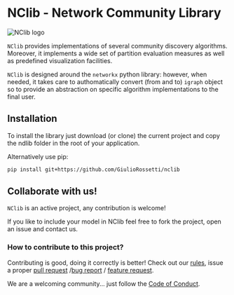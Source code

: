 # NClib - Network Community Library


![NClib logo](https://github.com/GiulioRossetti/nclib/blob/master/docs/nclogo.png)

``NClib`` provides implementations of several community discovery algorithms.
Moreover, it implements a wide set of partition evaluation measures as well as predefined visualization facilities.

``NClib`` is designed around the ``networkx`` python library: however, when needed, it takes care to authomatically convert (from and to) ``igraph`` object so to provide an abstraction on specific algorithm implementations to the final user.

## Installation

To install the library just download (or clone) the current project and copy the ndlib folder in the root of your application.

Alternatively use pip:
```bash
pip install git+https://github.com/GiulioRossetti/nclib
```

## Collaborate with us!

``NClib`` is an active project, any contribution is welcome!

If you like to include your model in NClib feel free to fork the project, open an issue and contact us.

### How to contribute to this project?

Contributing is good, doing it correctly is better! Check out our [rules](https://github.com/GiulioRossetti/nclib/blob/master/.github/CONTRIBUTING.md), issue a proper [pull request](https://github.com/GiulioRossetti/nclib/blob/master/.github/PULL_REQUEST_TEMPLATE.md) /[bug report](https://github.com/GiulioRossetti/nclib/blob/master/.github/ISSUE_TEMPLATE/bug_report.md) / [feature request](https://github.com/GiulioRossetti/nclib/blob/master/.github/ISSUE_TEMPLATE/feature_request.md).

We are a welcoming community... just follow the [Code of Conduct](https://github.com/GiulioRossetti/nclib/blob/master/.github/CODE_OF_CONDUCT.md).

